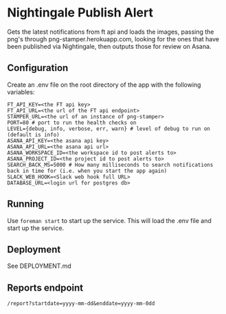 # Nightingale Publish Alert

Gets the latest notifications from ft api and loads the images, passing the png's through png-stamper.herokuapp.com, looking for the ones that have been published via Nightingale, then outputs those for review on Asana.

## Configuration

Create an .env file on the root directory of the app with the following variables:

```
FT_API_KEY=<the FT api key>
FT_API_URL=<the url of the FT api endpoint>
STAMPER_URL=<the url of an instance of png-stamper>
PORT=80 # port to run the health checks on
LEVEL={debug, info, verbose, err, warn} # level of debug to run on (default is info)
ASANA_API_KEY=<the asana api key>
ASANA_API_URL=<the asana api url>
ASANA_WORKSPACE_ID=<the workspace id to post alerts to>
ASANA_PROJECT_ID=<the project id to post alerts to>
SEARCH_BACK_MS=5000 # How many milliseconds to search notifications back in time for (i.e. when you start the app again)
SLACK_WEB_HOOK=<Slack web hook full URL>
DATABASE_URL=<login url for postgres db>
```

## Running

Use `foreman start` to start up the service. This will load the .env file and start up the service.

## Deployment

See DEPLOYMENT.md

## Reports endpoint
 `/report?startdate=yyyy-mm-dd&enddate=yyyy-mm-0dd`



